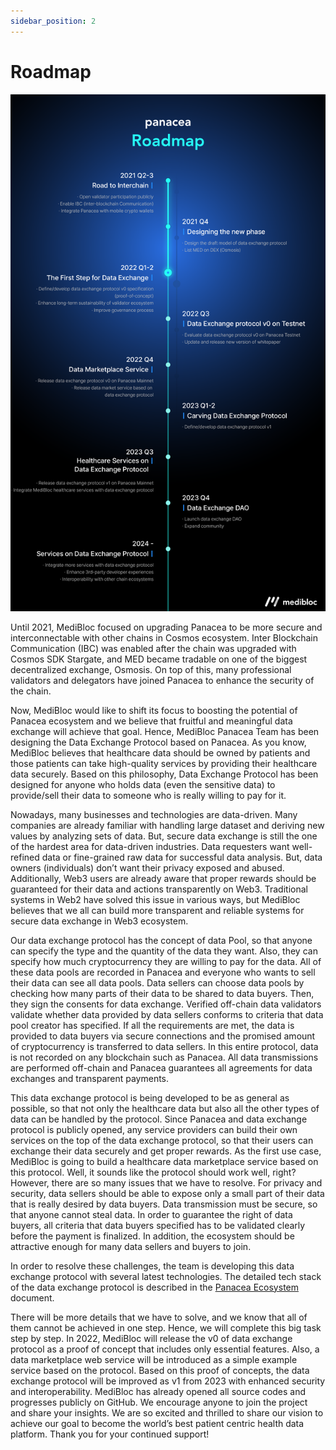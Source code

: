 ```yaml
---
sidebar_position: 2
---
```


# Roadmap

![](images/roadmap.png)

Until 2021, MediBloc focused on upgrading Panacea to be more secure and interconnectable with other chains in Cosmos ecosystem. Inter Blockchain Communication (IBC) was enabled after the chain was upgraded with Cosmos SDK Stargate, and MED became tradable on one of the biggest decentralized exchange, Osmosis. On top of this, many professional validators and delegators have joined Panacea to enhance the security of the chain.

Now, MediBloc would like to shift its focus to boosting the potential of Panacea ecosystem and we believe that fruitful and meaningful data exchange will achieve that goal. Hence, MediBloc Panacea Team has been designing the Data Exchange Protocol based on Panacea. As you know, MediBloc believes that healthcare data should be owned by patients and those patients can take high-quality services by providing their healthcare data securely. Based on this philosophy, Data Exchange Protocol has been designed for anyone who holds data (even the sensitive data) to provide/sell their data to someone who is really willing to pay for it.

Nowadays, many businesses and technologies are data-driven. Many companies are already familiar with handling large dataset and deriving new values by analyzing sets of data. But, secure data exchange is still the one of the hardest area for data-driven industries. Data requesters want well-refined data or fine-grained raw data for successful data analysis. But, data owners (individuals) don’t want their privacy exposed and abused. Additionally, Web3 users are already aware that proper rewards should be guaranteed for their data and actions transparently on Web3. Traditional systems in Web2 have solved this issue in various ways, but MediBloc believes that we all can build more transparent and reliable systems for secure data exchange in Web3 ecosystem. 

Our data exchange protocol has the concept of data Pool, so that anyone can specify the type and the quantity of the data they want. Also, they can specify how much cryptocurrency they are willing to pay for the data. All of these data pools are recorded in Panacea and everyone who wants to sell their data can see all data pools. Data sellers can choose data pools by checking how many parts of their data to be shared to data buyers. Then, they sign the consents for data exchange. Verified off-chain data validators validate whether data provided by data sellers conforms to criteria that data pool creator has specified. If all the requirements are met, the data is provided to data buyers via secure connections and the promised amount of cryptocurrency is transferred to data sellers. In this entire protocol, data is not recorded on any blockchain such as Panacea. All data transmissions are performed off-chain and Panacea guarantees all agreements for data exchanges and transparent payments.

This data exchange protocol is being developed to be as general as possible, so that not only the healthcare data but also all the other types of data can be handled by the protocol. Since Panacea and data exchange protocol is publicly opened, any service providers can build their own services on the top of the data exchange protocol, so that their users can exchange their data securely and get proper rewards. As the first use case, MediBloc is going to build a healthcare data marketplace service based on this protocol.
Well, it sounds like the protocol should work well, right? However, there are so many issues that we have to resolve. For privacy and security, data sellers should be able to expose only a small part of their data that is really desired by data buyers. Data transmission must be secure, so that anyone cannot steal data. In order to guarantee the right of data buyers, all criteria that data buyers specified has to be validated clearly before the payment is finalized. In addition, the ecosystem should be attractive enough for many data sellers and buyers to join. 

In order to resolve these challenges, the team is developing this data exchange protocol with several latest technologies.
The detailed tech stack of the data exchange protocol is described in the [Panacea Ecosystem](./panacea-ecosystem.md) document.

There will be more details that we have to solve, and we know that all of them cannot be achieved in one step. Hence, we will complete this big task step by step. In 2022, MediBloc will release the v0 of data exchange protocol as a proof of concept that includes only essential features. Also, a data marketplace web service will be introduced as a simple example service based on the protocol. Based on this proof of concepts, the data exchange protocol will be improved as v1 from 2023 with enhanced security and interoperability. MediBloc has already opened all source codes and progresses publicly on GitHub. We encourage anyone to join the project and share your insights. 
We are so excited and thrilled to share our vision to achieve our goal to become the world’s best patient centric health data platform. Thank you for your continued support! 

